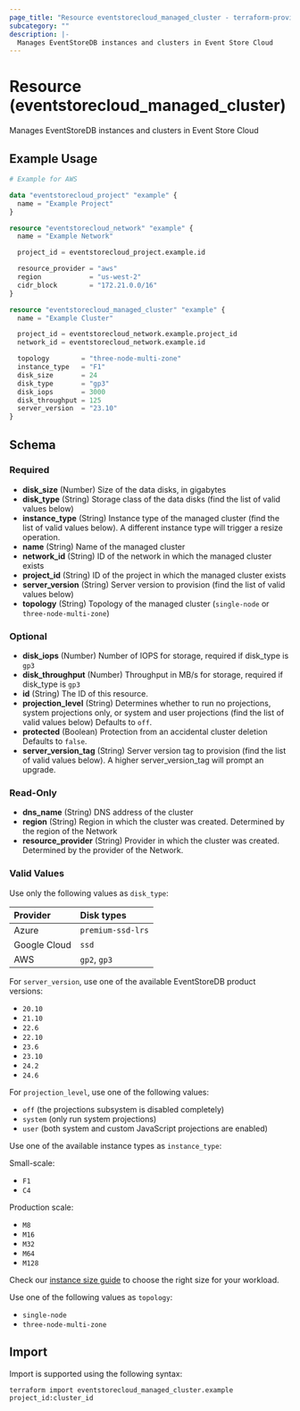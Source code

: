 ```yaml
---
page_title: "Resource eventstorecloud_managed_cluster - terraform-provider-eventstorecloud"
subcategory: ""
description: |-
  Manages EventStoreDB instances and clusters in Event Store Cloud
---
```


# Resource (eventstorecloud_managed_cluster)

Manages EventStoreDB instances and clusters in Event Store Cloud

## Example Usage

```terraform
# Example for AWS

data "eventstorecloud_project" "example" {
  name = "Example Project"
}

resource "eventstorecloud_network" "example" {
  name = "Example Network"

  project_id = eventstorecloud_project.example.id

  resource_provider = "aws"
  region            = "us-west-2"
  cidr_block        = "172.21.0.0/16"
}

resource "eventstorecloud_managed_cluster" "example" {
  name = "Example Cluster"

  project_id = eventstorecloud_network.example.project_id
  network_id = eventstorecloud_network.example.id

  topology        = "three-node-multi-zone"
  instance_type   = "F1"
  disk_size       = 24
  disk_type       = "gp3"
  disk_iops       = 3000
  disk_throughput = 125
  server_version  = "23.10"
}
```

<!-- schema generated by tfplugindocs -->
## Schema

### Required

- **disk_size** (Number) Size of the data disks, in gigabytes
- **disk_type** (String) Storage class of the data disks (find the list of valid values below)
- **instance_type** (String) Instance type of the managed cluster (find the list of valid values below). A different instance type will trigger a resize operation.
- **name** (String) Name of the managed cluster
- **network_id** (String) ID of the network in which the managed cluster exists
- **project_id** (String) ID of the project in which the managed cluster exists
- **server_version** (String) Server version to provision (find the list of valid values below)
- **topology** (String) Topology of the managed cluster (`single-node` or `three-node-multi-zone`)

### Optional

- **disk_iops** (Number) Number of IOPS for storage, required if disk_type is `gp3`
- **disk_throughput** (Number) Throughput in MB/s for storage, required if disk_type is `gp3`
- **id** (String) The ID of this resource.
- **projection_level** (String) Determines whether to run no projections, system projections only, or system and user projections (find the list of valid values below) Defaults to `off`.
- **protected** (Boolean) Protection from an accidental cluster deletion Defaults to `false`.
- **server_version_tag** (String) Server version tag to provision (find the list of valid values below). A higher server_version_tag will prompt an upgrade.

### Read-Only

- **dns_name** (String) DNS address of the cluster
- **region** (String) Region in which the cluster was created. Determined by the region of the Network
- **resource_provider** (String) Provider in which the cluster was created. Determined by the provider of the Network.

### Valid Values

Use only the following values as `disk_type`:

| Provider | Disk types |
| :------- | :--------- |
| Azure | `premium-ssd-lrs` |
| Google Cloud | `ssd` |
| AWS | `gp2`, `gp3` |

For `server_version`, use one of the available EventStoreDB product versions:
- `20.10`
- `21.10`
- `22.6`
- `22.10`
- `23.6`
- `23.10`
- `24.2`
- `24.6`

For `projection_level`, use one of the following values:
- `off` (the projections subsystem is disabled completely)
- `system` (only run system projections)
- `user` (both system and custom JavaScript projections are enabled)

Use one of the available instance types as `instance_type`:

Small-scale:
- `F1`
- `C4`

Production scale:
- `M8`
- `M16`
- `M32`
- `M64`
- `M128`

Check our [instance size guide](https://developers.eventstore.com/cloud/provision/cloud-instance-guidance/) to choose the right size for your workload.

Use one of the following values as `topology`:
- `single-node`
- `three-node-multi-zone`

## Import

Import is supported using the following syntax:

```shell
terraform import eventstorecloud_managed_cluster.example project_id:cluster_id
```
